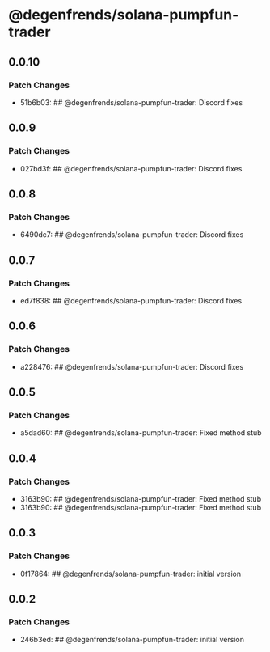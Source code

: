 # @degenfrends/solana-pumpfun-trader

## 0.0.10

### Patch Changes

-   51b6b03: ## @degenfrends/solana-pumpfun-trader: Discord fixes

## 0.0.9

### Patch Changes

-   027bd3f: ## @degenfrends/solana-pumpfun-trader: Discord fixes

## 0.0.8

### Patch Changes

-   6490dc7: ## @degenfrends/solana-pumpfun-trader: Discord fixes

## 0.0.7

### Patch Changes

-   ed7f838: ## @degenfrends/solana-pumpfun-trader: Discord fixes

## 0.0.6

### Patch Changes

-   a228476: ## @degenfrends/solana-pumpfun-trader: Discord fixes

## 0.0.5

### Patch Changes

-   a5dad60: ## @degenfrends/solana-pumpfun-trader: Fixed method stub

## 0.0.4

### Patch Changes

-   3163b90: ## @degenfrends/solana-pumpfun-trader: Fixed method stub
-   3163b90: ## @degenfrends/solana-pumpfun-trader: Fixed method stub

## 0.0.3

### Patch Changes

-   0f17864: ## @degenfrends/solana-pumpfun-trader: initial version

## 0.0.2

### Patch Changes

-   246b3ed: ## @degenfrends/solana-pumpfun-trader: initial version
